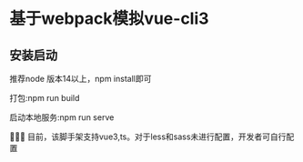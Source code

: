 # 基于webpack模拟vue-cli3

## 安装启动
推荐node 版本14以上，npm install即可

打包:npm run build

启动本地服务:npm run serve

&#x1F680;&#x1F680;&#x1F680; 
目前，该脚手架支持vue3,ts。对于less和sass未进行配置，开发者可自行配置

